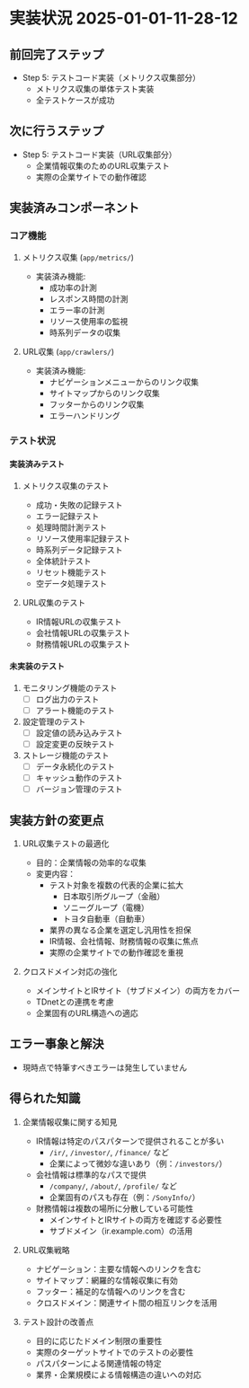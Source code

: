 # 実装状況 2025-01-01-11-28-12

## 前回完了ステップ
- Step 5: テストコード実装（メトリクス収集部分）
  - メトリクス収集の単体テスト実装
  - 全テストケースが成功

## 次に行うステップ
- Step 5: テストコード実装（URL収集部分）
  - 企業情報収集のためのURL収集テスト
  - 実際の企業サイトでの動作確認

## 実装済みコンポーネント

### コア機能
1. メトリクス収集 (`app/metrics/`)
   - 実装済み機能:
     - 成功率の計測
     - レスポンス時間の計測
     - エラー率の計測
     - リソース使用率の監視
     - 時系列データの収集

2. URL収集 (`app/crawlers/`)
   - 実装済み機能:
     - ナビゲーションメニューからのリンク収集
     - サイトマップからのリンク収集
     - フッターからのリンク収集
     - エラーハンドリング

### テスト状況

#### 実装済みテスト
1. メトリクス収集のテスト
   - 成功・失敗の記録テスト
   - エラー記録テスト
   - 処理時間計測テスト
   - リソース使用率記録テスト
   - 時系列データ記録テスト
   - 全体統計テスト
   - リセット機能テスト
   - 空データ処理テスト

2. URL収集のテスト
   - IR情報URLの収集テスト
   - 会社情報URLの収集テスト
   - 財務情報URLの収集テスト

#### 未実装のテスト
1. モニタリング機能のテスト
   - [ ] ログ出力のテスト
   - [ ] アラート機能のテスト

2. 設定管理のテスト
   - [ ] 設定値の読み込みテスト
   - [ ] 設定変更の反映テスト

3. ストレージ機能のテスト
   - [ ] データ永続化のテスト
   - [ ] キャッシュ動作のテスト
   - [ ] バージョン管理のテスト

## 実装方針の変更点
1. URL収集テストの最適化
   - 目的：企業情報の効率的な収集
   - 変更内容：
     - テスト対象を複数の代表的企業に拡大
       - 日本取引所グループ（金融）
       - ソニーグループ（電機）
       - トヨタ自動車（自動車）
     - 業界の異なる企業を選定し汎用性を担保
     - IR情報、会社情報、財務情報の収集に焦点
     - 実際の企業サイトでの動作確認を重視

2. クロスドメイン対応の強化
   - メインサイトとIRサイト（サブドメイン）の両方をカバー
   - TDnetとの連携を考慮
   - 企業固有のURL構造への適応

## エラー事象と解決
- 現時点で特筆すべきエラーは発生していません

## 得られた知識
1. 企業情報収集に関する知見
   - IR情報は特定のパスパターンで提供されることが多い
     - `/ir/`, `/investor/`, `/finance/` など
     - 企業によって微妙な違いあり（例：`/investors/`）
   - 会社情報は標準的なパスで提供
     - `/company/`, `/about/`, `/profile/` など
     - 企業固有のパスも存在（例：`/SonyInfo/`）
   - 財務情報は複数の場所に分散している可能性
     - メインサイトとIRサイトの両方を確認する必要性
     - サブドメイン（ir.example.com）の活用

2. URL収集戦略
   - ナビゲーション：主要な情報へのリンクを含む
   - サイトマップ：網羅的な情報収集に有効
   - フッター：補足的な情報へのリンクを含む
   - クロスドメイン：関連サイト間の相互リンクを活用

3. テスト設計の改善点
   - 目的に応じたドメイン制限の重要性
   - 実際のターゲットサイトでのテストの必要性
   - パスパターンによる関連情報の特定
   - 業界・企業規模による情報構造の違いへの対応 